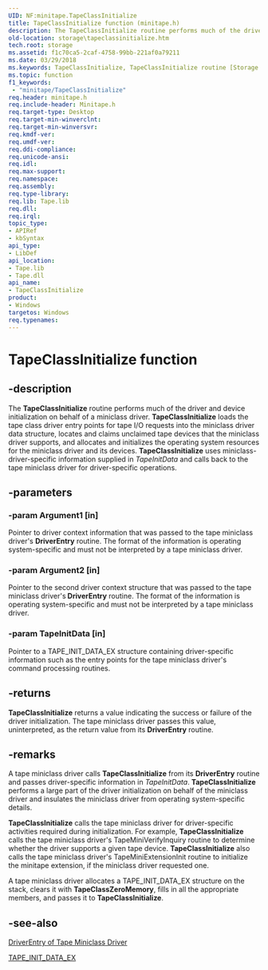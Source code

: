 ```yaml
---
UID: NF:minitape.TapeClassInitialize
title: TapeClassInitialize function (minitape.h)
description: The TapeClassInitialize routine performs much of the driver and device initialization on behalf of a miniclass driver.
old-location: storage\tapeclassinitialize.htm
tech.root: storage
ms.assetid: f1c70ca5-2caf-4758-99bb-221af0a79211
ms.date: 03/29/2018
ms.keywords: TapeClassInitialize, TapeClassInitialize routine [Storage Devices], minitape/TapeClassInitialize, storage.tapeclassinitialize, tapeclas_92bf66d9-2a7b-4853-ad25-b6f854533a4e.xml
ms.topic: function
f1_keywords:
 - "minitape/TapeClassInitialize"
req.header: minitape.h
req.include-header: Minitape.h
req.target-type: Desktop
req.target-min-winverclnt: 
req.target-min-winversvr: 
req.kmdf-ver: 
req.umdf-ver: 
req.ddi-compliance: 
req.unicode-ansi: 
req.idl: 
req.max-support: 
req.namespace: 
req.assembly: 
req.type-library: 
req.lib: Tape.lib
req.dll: 
req.irql: 
topic_type:
- APIRef
- kbSyntax
api_type:
- LibDef
api_location:
- Tape.lib
- Tape.dll
api_name:
- TapeClassInitialize
product:
- Windows
targetos: Windows
req.typenames: 
---
```


# TapeClassInitialize function


## -description


The <b>TapeClassInitialize</b> routine performs much of the driver and device initialization on behalf of a miniclass driver. <b>TapeClassInitialize</b> loads the tape class driver entry points for tape I/O requests into the miniclass driver data structure, locates and claims unclaimed tape devices that the miniclass driver supports, and allocates and initializes the operating system resources for the miniclass driver and its devices. <b>TapeClassInitialize</b> uses miniclass-driver-specific information supplied in <i>TapeInitData</i> and calls back to the tape miniclass driver for driver-specific operations.


## -parameters




### -param Argument1 [in]

Pointer to driver context information that was passed to the tape miniclass driver's <b>DriverEntry</b> routine. The format of the information is operating system-specific and must not be interpreted by a tape miniclass driver.


### -param Argument2 [in]

Pointer to the second driver context structure that was passed to the tape miniclass driver's<b> DriverEntry</b> routine. The format of the information is operating system-specific and must not be interpreted by a tape miniclass driver.


### -param TapeInitData [in]

Pointer to a TAPE_INIT_DATA_EX structure containing driver-specific information such as the entry points for the tape miniclass driver's command processing routines.


## -returns



<b>TapeClassInitialize</b> returns a value indicating the success or failure of the driver initialization. The tape miniclass driver passes this value, uninterpreted, as the return value from its <b>DriverEntry</b> routine.




## -remarks



A tape miniclass driver calls <b>TapeClassInitialize</b> from its <b>DriverEntry</b> routine and passes driver-specific information in <i>TapeInitData</i>. <b>TapeClassInitialize</b> performs a large part of the driver initialization on behalf of the miniclass driver and insulates the miniclass driver from operating system-specific details.

<b>TapeClassInitialize</b> calls the tape miniclass driver for driver-specific activities required during initialization. For example, <b>TapeClassInitialize</b> calls the tape miniclass driver's TapeMiniVerifyInquiry routine to determine whether the driver supports a given tape device. <b>TapeClassInitialize</b> also calls the tape miniclass driver's TapeMiniExtensionInit routine to initialize the minitape extension, if the miniclass driver requested one.

A tape miniclass driver allocates a TAPE_INIT_DATA_EX structure on the stack, clears it with <b>TapeClassZeroMemory</b>, fills in all the appropriate members, and passes it to <b>TapeClassInitialize</b>.




## -see-also




<a href="https://docs.microsoft.com/windows-hardware/drivers/storage/driverentry-of-tape-miniclass-driver">DriverEntry of Tape Miniclass Driver</a>



<a href="https://docs.microsoft.com/windows-hardware/drivers/ddi/content/minitape/ns-minitape-_tape_init_data_ex">TAPE_INIT_DATA_EX</a>
 

 

